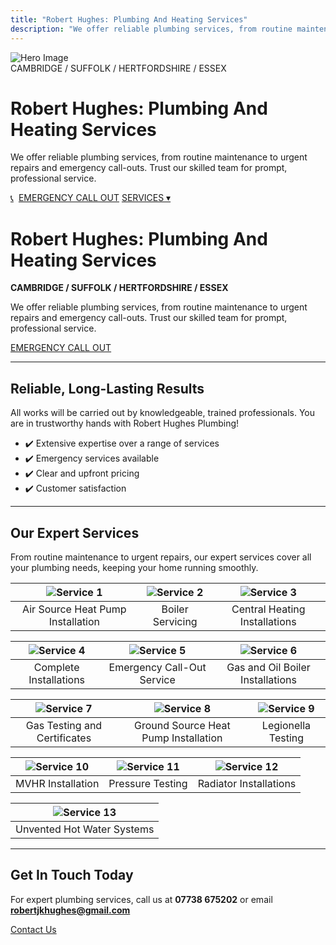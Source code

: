 ```yaml
---
title: "Robert Hughes: Plumbing And Heating Services"
description: "We offer reliable plumbing services, from routine maintenance to urgent repairs and emergency call-outs. Trust our skilled team for prompt, professional service."
---
```


<!-- Hero Section with Overlay -->
<div class="hero-section">
  <img src="/hero.png" alt="Hero Image" class="hero-bg" />
  <div class="hero-overlay">
    <div class="hero-area">CAMBRIDGE <span class="hero-sep">/</span> SUFFOLK <span class="hero-sep">/</span> HERTFORDSHIRE <span class="hero-sep">/</span> ESSEX</div>
    <h1>Robert Hughes: Plumbing And Heating Services</h1>
    <p class="hero-desc">We offer reliable plumbing services, from routine maintenance to urgent repairs and emergency call-outs. Trust our skilled team for prompt, professional service.</p>
    <div class="hero-buttons">
      <a href="#" class="hero-btn hero-btn-red"><span style="margin-right:8px;">&#128222;</span>EMERGENCY CALL OUT</a>
      <a href="#services" class="hero-btn hero-btn-outline">SERVICES &#9662;</a>
    </div>
  </div>
</div>

# Robert Hughes: Plumbing And Heating Services

**CAMBRIDGE / SUFFOLK / HERTFORDSHIRE / ESSEX**

We offer reliable plumbing services, from routine maintenance to urgent repairs and emergency call-outs. Trust our skilled team for prompt, professional service.

[EMERGENCY CALL OUT](# "Emergency Call Out")

---

<!-- Trust/About Section -->
## Reliable, Long-Lasting Results

All works will be carried out by knowledgeable, trained professionals. You are in trustworthy hands with Robert Hughes Plumbing!

- ✔️ Extensive expertise over a range of services
- ✔️ Emergency services available
- ✔️ Clear and upfront pricing
- ✔️ Customer satisfaction

---

<!-- Services Section -->
## Our Expert Services

From routine maintenance to urgent repairs, our expert services cover all your plumbing needs, keeping your home running smoothly.

| ![Service 1](https://via.placeholder.com/300x200?text=Service+1) | ![Service 2](https://via.placeholder.com/300x200?text=Service+2) | ![Service 3](https://via.placeholder.com/300x200?text=Service+3) |
|:---:|:---:|:---:|
| Air Source Heat Pump Installation | Boiler Servicing | Central Heating Installations |

| ![Service 4](https://via.placeholder.com/300x200?text=Service+4) | ![Service 5](https://via.placeholder.com/300x200?text=Service+5) | ![Service 6](https://via.placeholder.com/300x200?text=Service+6) |
|:---:|:---:|:---:|
| Complete Installations | Emergency Call-Out Service | Gas and Oil Boiler Installations |

| ![Service 7](https://via.placeholder.com/300x200?text=Service+7) | ![Service 8](https://via.placeholder.com/300x200?text=Service+8) | ![Service 9](https://via.placeholder.com/300x200?text=Service+9) |
|:---:|:---:|:---:|
| Gas Testing and Certificates | Ground Source Heat Pump Installation | Legionella Testing |

| ![Service 10](https://via.placeholder.com/300x200?text=Service+10) | ![Service 11](https://via.placeholder.com/300x200?text=Service+11) | ![Service 12](https://via.placeholder.com/300x200?text=Service+12) |
|:---:|:---:|:---:|
| MVHR Installation | Pressure Testing | Radiator Installations |

| ![Service 13](https://via.placeholder.com/300x200?text=Service+13) |
|:---:|
| Unvented Hot Water Systems |

---

<!-- Contact/CTA Section -->
## Get In Touch Today

For expert plumbing services, call us at **07738 675202** or email **robertjkhughes@gmail.com**

[Contact Us](# "Contact Us") 
